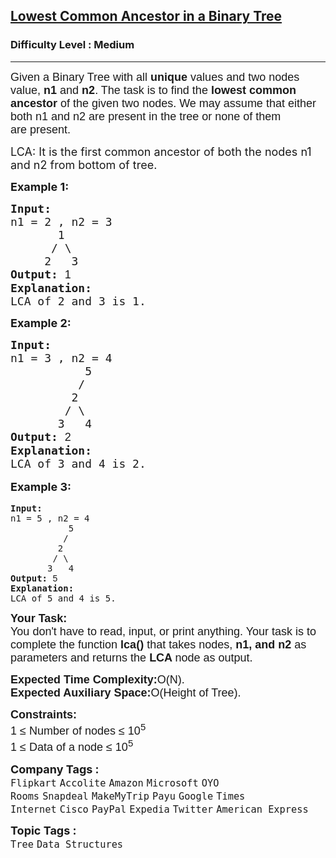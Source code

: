 <h2><a href="https://www.geeksforgeeks.org/problems/lowest-common-ancestor-in-a-binary-tree/1?page=2&difficulty=Medium&status=unsolved&sortBy=submissions">Lowest Common Ancestor in a Binary Tree</a></h2><h3>Difficulty Level : Medium</h3><hr><div class="problems_problem_content__Xm_eO"><p><span style="font-size: 18px;"><span style="font-family: arial,helvetica,sans-serif;">Given a Binary Tree with all <strong>unique</strong> values and two nodes value,&nbsp;<strong>n1</strong> and <strong>n2</strong>. The task is to find the<strong>&nbsp;lowest common ancestor</strong> of the given two nodes. We may assume that either both n1 and n2 are present in the tree or none of them are&nbsp;present. </span></span></p>
<p><span style="font-size: 18px;">LCA: It is the first common ancestor of both the nodes n1 and n2 from bottom of tree.</span></p>
<p><span style="font-size: 18px;"><strong>Example 1:</strong></span></p>
<pre><span style="font-size: 18px;"><strong>Input:
</strong>n1 = 2 , n2 = 3  
&nbsp;      1 
&nbsp;     / \ 
&nbsp;    2   3
<strong>Output: </strong><span style="font-family: arial,helvetica,sans-serif;">1
</span><strong>Explanation:
</strong></span><span style="font-size: 18px;">LCA of 2 and 3 is 1.</span></pre>
<p><span style="font-size: 18px;"><strong>Example 2:</strong></span></p>
<pre><span style="font-size: 18px;"><strong>Input:
</strong>n1 = 3 , n2 = 4
           5    
      &nbsp;   /    
      &nbsp;  2  
      &nbsp; / \  
      &nbsp;3   4
<strong>Output: </strong><span style="font-family: arial,helvetica,sans-serif;">2
</span><strong>Explanation:
</strong>LCA of 3 and 4 is 2.<strong> <br></strong></span></pre>
<p style="font-family: -apple-system, BlinkMacSystemFont, 'Segoe UI', Roboto, Oxygen, Ubuntu, Cantarell, 'Open Sans', 'Helvetica Neue', sans-serif; font-size: medium; white-space: normal;"><span style="font-size: 18px;"><strong>Example 3:</strong></span></p>
<pre><span><strong>Input:
</strong>n1 = 5 , n2 = 4
           5    
      &nbsp;   /    
      &nbsp;  2  
      &nbsp; / \  
      &nbsp;3   4
<strong>Output: </strong><span style="font-family: arial,helvetica,sans-serif;">5
</span><strong>Explanation:
</strong>LCA of 5 and 4 is 5.<strong> </strong></span></pre>
<p><span style="font-size: 18px;"><span style="font-family: arial,helvetica,sans-serif;"><strong>Your Task:</strong><br>You don't have to read, input, or print anything. Your task is to complete the function <strong>lca()&nbsp;</strong>that takes nodes, <strong>n1, and n2</strong> as parameters and returns the&nbsp;<strong>LCA </strong>node as output.&nbsp;</span></span></p>
<p><span style="font-size: 18px;"><span style="font-family: arial,helvetica,sans-serif;"><strong>Expected Time Complexity:</strong>O(N).<br><strong>Expected Auxiliary Space:</strong>O(Height of Tree).</span></span></p>
<p><span style="font-size: 18px;"><span style="font-family: arial,helvetica,sans-serif;"><strong>Constraints:</strong><br>1 ≤ Number of nodes ≤ 10<sup>5</sup><br>1 ≤ Data of a node ≤ 10<sup>5</sup></span></span></p></div><p><span style=font-size:18px><strong>Company Tags : </strong><br><code>Flipkart</code>&nbsp;<code>Accolite</code>&nbsp;<code>Amazon</code>&nbsp;<code>Microsoft</code>&nbsp;<code>OYO Rooms</code>&nbsp;<code>Snapdeal</code>&nbsp;<code>MakeMyTrip</code>&nbsp;<code>Payu</code>&nbsp;<code>Google</code>&nbsp;<code>Times Internet</code>&nbsp;<code>Cisco</code>&nbsp;<code>PayPal</code>&nbsp;<code>Expedia</code>&nbsp;<code>Twitter</code>&nbsp;<code>American Express</code>&nbsp;<br><p><span style=font-size:18px><strong>Topic Tags : </strong><br><code>Tree</code>&nbsp;<code>Data Structures</code>&nbsp;
